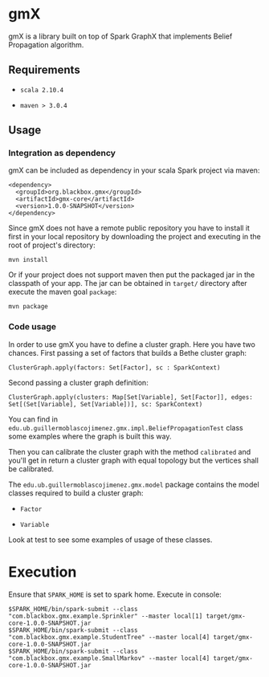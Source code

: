 # gmX

gmX is a library built on top of Spark GraphX that implements Belief Propagation algorithm.

## Requirements

* `scala 2.10.4`

* `maven > 3.0.4`

## Usage

### Integration as dependency

gmX can be included as dependency in your scala Spark project via maven:

    <dependency>
      <groupId>org.blackbox.gmx</groupId>
      <artifactId>gmx-core</artifactId>
      <version>1.0.0-SNAPSHOT</version>
    </dependency>
    
Since gmX does not have a remote public repository you have to install it first in your local 
repository by downloading the project and executing in the root of project's directory:

    mvn install
    
Or if your project does not support maven then put the packaged jar in the classpath of your app.
The jar can be obtained in `target/` directory after execute the maven goal `package`:

    mvn package
    
### Code usage

In order to use gmX you have to define a cluster graph. Here you have two chances. First passing
a set of factors that builds a Bethe cluster graph:

    ClusterGraph.apply(factors: Set[Factor], sc : SparkContext)
    
Second passing a cluster graph definition:

    ClusterGraph.apply(clusters: Map[Set[Variable], Set[Factor]], edges: Set[(Set[Variable], Set[Variable])], sc: SparkContext)
    
You can find in `edu.ub.guillermoblascojimenez.gmx.impl.BeliefPropagationTest` class some examples where the graph
is built this way.

Then you can calibrate the cluster graph with the method `calibrated` and you'll get in return
a cluster graph with equal topology but the vertices shall be calibrated.

The `edu.ub.guillermoblascojimenez.gmx.model` package contains the model classes required to build a cluster graph:

* `Factor`

* `Variable`

Look at test to see some examples of usage of these classes.
    
# Execution

Ensure that `SPARK_HOME` is set to spark home. Execute in console:

    $SPARK_HOME/bin/spark-submit --class "com.blackbox.gmx.example.Sprinkler" --master local[1] target/gmx-core-1.0.0-SNAPSHOT.jar
    $SPARK_HOME/bin/spark-submit --class "com.blackbox.gmx.example.StudentTree" --master local[4] target/gmx-core-1.0.0-SNAPSHOT.jar
    $SPARK_HOME/bin/spark-submit --class "com.blackbox.gmx.example.SmallMarkov" --master local[4] target/gmx-core-1.0.0-SNAPSHOT.jar